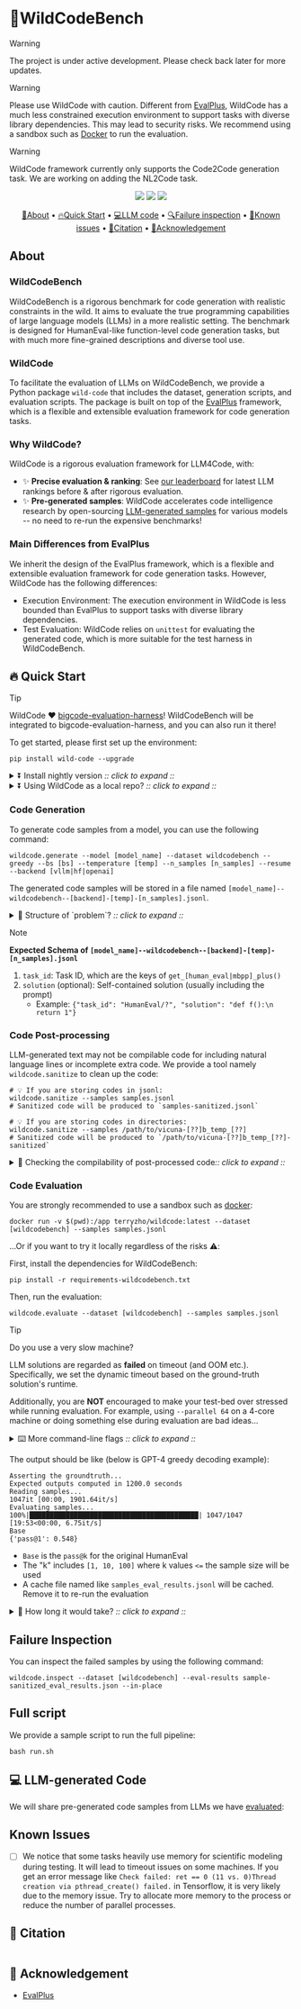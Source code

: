 # 🌳WildCodeBench

> [!WARNING] 
> The project is under active development. Please check back later for more updates.

> [!WARNING]
> Please use WildCode with caution. Different from [EvalPlus](https://github.com/evalplus/evalplus), WildCode has a much less constrained execution environment to support tasks with diverse library dependencies. This may lead to security risks. We recommend using a sandbox such as [Docker](https://docs.docker.com/get-docker/) to run the evaluation.

> [!WARNING]
> WildCode framework currently only supports the Code2Code generation task. We are working on adding the NL2Code task.

<p align="center">
    <a href="https://pypi.org/project/wild-code/"><img src="https://img.shields.io/pypi/v/wild-code?color=g"></a>
    <a href="https://hub.docker.com/r/terryzho/wildcode" title="Docker"><img src="https://img.shields.io/docker/image-size/terryzho/wildcode"></a>
    <a href="https://github.com/evalplus/evalplus/blob/master/LICENSE"><img src="https://img.shields.io/pypi/l/wild-code"></a>
</p>

<p align="center">
    <a href="#-about">🌳About</a> •
    <a href="#-quick-start">🔥Quick Start</a> •
    <a href="#-llm-generated-code">💻LLM code</a> •
    <a href="#-failure-inspection">🔍Failure inspection</a> •
    <a href="#-known-issues">🐞Known issues</a> •
    <a href="#-citation">📜Citation</a> •
    <a href="#-acknowledgement">🙏Acknowledgement</a>
</p>

## About

### WildCodeBench

WildCodeBench is a rigorous benchmark for code generation with realistic constraints in the wild. It aims to evaluate the true programming capabilities of large language models (LLMs) in a more realistic setting. The benchmark is designed for HumanEval-like function-level code generation tasks, but with much more fine-grained descriptions and diverse tool use.

### WildCode

To facilitate the evaluation of LLMs on WildCodeBench, we provide a Python package `wild-code` that includes the dataset, generation scripts, and evaluation scripts. The package is built on top of the [EvalPlus](https://github.com/evalplus/evalplus) framework, which is a flexible and extensible evaluation framework for code generation tasks.

### Why WildCode?

WildCode is a rigorous evaluation framework for LLM4Code, with:

* ✨ **Precise evaluation & ranking**: See [our leaderboard](https://wildcodebench.github.io/leaderboard.html) for latest LLM rankings before & after rigorous evaluation.
* ✨ **Pre-generated samples**: WildCode accelerates code intelligence research by open-sourcing [LLM-generated samples](#-LLM-generated-code) for various models -- no need to re-run the expensive benchmarks!

### Main Differences from EvalPlus

We inherit the design of the EvalPlus framework, which is a flexible and extensible evaluation framework for code generation tasks. However, WildCode has the following differences:
* Execution Environment: The execution environment in WildCode is less bounded than EvalPlus to support tasks with diverse library dependencies.
* Test Evaluation: WildCode relies on `unittest` for evaluating the generated code, which is more suitable for the test harness in WildCodeBench.

## 🔥 Quick Start

> [!Tip]
>
> WildCode ❤️ [bigcode-evaluation-harness](https://github.com/bigcode-project/bigcode-evaluation-harness)!
> WildCodeBench will be integrated to bigcode-evaluation-harness, and you can also run it there!

To get started, please first set up the environment:

```shell
pip install wild-code --upgrade
```

<details><summary>⏬ Install nightly version <i>:: click to expand ::</i></summary>
<div>

```shell
pip install "git+https://github.com/bigcode-project/wild-code.git" --upgrade
```

</div>
</details>

<details><summary>⏬ Using WildCode as a local repo? <i>:: click to expand ::</i></summary>
<div>

```shell
git clone https://github.com/bigcode-project/wild-code.git
cd wild-code
export PYTHONPATH=$PYTHONPATH:$(pwd)
pip install -e .
```

</div>
</details>

### Code Generation

To generate code samples from a model, you can use the following command:

```shell
wildcode.generate --model [model_name] --dataset wildcodebench --greedy --bs [bs] --temperature [temp] --n_samples [n_samples] --resume --backend [vllm|hf|openai]
```
The generated code samples will be stored in a file named `[model_name]--wildcodebench--[backend]-[temp]-[n_samples].jsonl`.

<details><summary>🤔 Structure of `problem`? <i>:: click to expand ::</i></summary>
<div>

* `task_id` is the identifier string for the task
* `entry_point` is the name of the function
* `prompt` is the function signature with docstring
* `instruction` is the instruction for the task completion
+ `canonical_solution` is the ground-truth implementation (re-implemented to fix bugs in HumanEval)
+ `test` is the `unittest` test case

</div>
</details>

> [!Note]
>
> **Expected Schema of `[model_name]--wildcodebench--[backend]-[temp]-[n_samples].jsonl`**
>
> 1. `task_id`: Task ID, which are the keys of `get_[human_eval|mbpp]_plus()`
> 2. `solution` (optional): Self-contained solution (usually including the prompt)
>    * Example: `{"task_id": "HumanEval/?", "solution": "def f():\n    return 1"}`

### Code Post-processing

LLM-generated text may not be compilable code for including natural language lines or incomplete extra code.
We provide a tool namely `wildcode.sanitize` to clean up the code:

```shell
# 💡 If you are storing codes in jsonl:
wildcode.sanitize --samples samples.jsonl
# Sanitized code will be produced to `samples-sanitized.jsonl`

# 💡 If you are storing codes in directories:
wildcode.sanitize --samples /path/to/vicuna-[??]b_temp_[??]
# Sanitized code will be produced to `/path/to/vicuna-[??]b_temp_[??]-sanitized`
```

<details><summary>🔎 Checking the compilability of post-processed code<i>:: click to expand ::</i></summary>
<div>

To double-check the post-processing results, you can use `wildcode.syncheck` to check the code validity before and after sanitization, which will print erroneous code snippets and why they are wrong:

```shell
# 💡 If you are storing codes in jsonl:
wildcode.syncheck --samples samples.jsonl --dataset [wildcodebench]

# 💡 If you are storing codes in directories:
wildcode.syncheck --samples /path/to/vicuna-[??]b_temp_[??] --dataset [wildcodebench]
```

</div>
</details>


### Code Evaluation

You are strongly recommended to use a sandbox such as [docker](https://docs.docker.com/get-docker/):

```shell
docker run -v $(pwd):/app terryzho/wildcode:latest --dataset [wildcodebench] --samples samples.jsonl
```

...Or if you want to try it locally regardless of the risks ⚠️:

First, install the dependencies for WildCodeBench:

```shell
pip install -r requirements-wildcodebench.txt
```

Then, run the evaluation:

```shell
wildcode.evaluate --dataset [wildcodebench] --samples samples.jsonl
```

> [!Tip]
>
> Do you use a very slow machine?
>
> LLM solutions are regarded as **failed** on timeout (and OOM etc.).
> Specifically, we set the dynamic timeout based on the ground-truth solution's runtime.
>
> Additionally, you are **NOT** encouraged to make your test-bed over stressed while running evaluation.
> For example, using `--parallel 64` on a 4-core machine or doing something else during evaluation are bad ideas...

<details><summary>⌨️ More command-line flags <i>:: click to expand ::</i></summary>
<div>

* `--parallel`: by default half of the cores

</div>
</details>

The output should be like (below is GPT-4 greedy decoding example):

```
Asserting the groundtruth...
Expected outputs computed in 1200.0 seconds
Reading samples...
1047it [00:00, 1901.64it/s]
Evaluating samples...
100%|██████████████████████████████████████████| 1047/1047 [19:53<00:00, 6.75it/s]
Base
{'pass@1': 0.548}
```

- `Base` is the `pass@k` for the original HumanEval
- The "k" includes `[1, 10, 100]` where k values `<=` the sample size will be used
- A cache file named like `samples_eval_results.jsonl` will be cached. Remove it to re-run the evaluation

<details><summary>🤔 How long it would take? <i>:: click to expand ::</i></summary>
<div>

If you do greedy decoding where there is only one sample for each task, the evaluation should take just a few seconds.
When running 1 sample x 964 tasks x all tests, it can take around ??-?? minutes by using `--parallel 64` and `--test-details`.
Here are some tips to speed up the evaluation:

* Use `--parallel $(nproc)`
* Use our pre-evaluated results (see [LLM-generated code](#-LLM-generated-code))

</div>
</details>

## Failure Inspection

You can inspect the failed samples by using the following command:

```shell
wildcode.inspect --dataset [wildcodebench] --eval-results sample-sanitized_eval_results.json --in-place
```

## Full script

We provide a sample script to run the full pipeline:

```shell
bash run.sh
```

## 💻 LLM-generated Code

We will share pre-generated code samples from LLMs we have [evaluated](https://wildcodebench.github.io/leaderboard.html):

## Known Issues

- [ ] We notice that some tasks heavily use memory for scientific modeling during testing. It will lead to timeout issues on some machines. If you get an error message like `Check failed: ret == 0 (11 vs. 0)Thread creation via pthread_create() failed.` in Tensorflow, it is very likely due to the memory issue. Try to allocate more memory to the process or reduce the number of parallel processes.

## 📜 Citation

```bibtex
```

## 🙏 Acknowledgement

- [EvalPlus](https://github.com/evalplus/evalplus)
